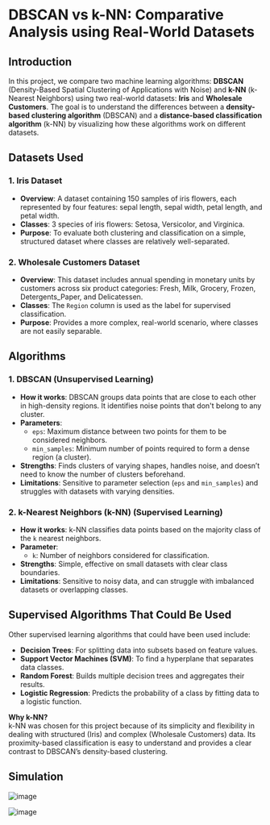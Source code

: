 # DBSCAN vs k-NN: Comparative Analysis using Real-World Datasets

## Introduction
In this project, we compare two machine learning algorithms: **DBSCAN** (Density-Based Spatial Clustering of Applications with Noise) and **k-NN** (k-Nearest Neighbors) using two real-world datasets: **Iris** and **Wholesale Customers**. The goal is to understand the differences between a **density-based clustering algorithm** (DBSCAN) and a **distance-based classification algorithm** (k-NN) by visualizing how these algorithms work on different datasets.

## Datasets Used

### 1. Iris Dataset
- **Overview**: A dataset containing 150 samples of iris flowers, each represented by four features: sepal length, sepal width, petal length, and petal width.
- **Classes**: 3 species of iris flowers: Setosa, Versicolor, and Virginica.
- **Purpose**: To evaluate both clustering and classification on a simple, structured dataset where classes are relatively well-separated.

### 2. Wholesale Customers Dataset
- **Overview**: This dataset includes annual spending in monetary units by customers across six product categories: Fresh, Milk, Grocery, Frozen, Detergents_Paper, and Delicatessen.
- **Classes**: The `Region` column is used as the label for supervised classification.
- **Purpose**: Provides a more complex, real-world scenario, where classes are not easily separable.

## Algorithms

### 1. DBSCAN (Unsupervised Learning)
- **How it works**: DBSCAN groups data points that are close to each other in high-density regions. It identifies noise points that don't belong to any cluster.
- **Parameters**:
  - `eps`: Maximum distance between two points for them to be considered neighbors.
  - `min_samples`: Minimum number of points required to form a dense region (a cluster).
- **Strengths**: Finds clusters of varying shapes, handles noise, and doesn’t need to know the number of clusters beforehand.
- **Limitations**: Sensitive to parameter selection (`eps` and `min_samples`) and struggles with datasets with varying densities.

### 2. k-Nearest Neighbors (k-NN) (Supervised Learning)
- **How it works**: k-NN classifies data points based on the majority class of the `k` nearest neighbors.
- **Parameter**:
  - `k`: Number of neighbors considered for classification.
- **Strengths**: Simple, effective on small datasets with clear class boundaries.
- **Limitations**: Sensitive to noisy data, and can struggle with imbalanced datasets or overlapping classes.

## Supervised Algorithms That Could Be Used
Other supervised learning algorithms that could have been used include:
- **Decision Trees**: For splitting data into subsets based on feature values.
- **Support Vector Machines (SVM)**: To find a hyperplane that separates data classes.
- **Random Forest**: Builds multiple decision trees and aggregates their results.
- **Logistic Regression**: Predicts the probability of a class by fitting data to a logistic function.

**Why k-NN?**  
k-NN was chosen for this project because of its simplicity and flexibility in dealing with structured (Iris) and complex (Wholesale Customers) data. Its proximity-based classification is easy to understand and provides a clear contrast to DBSCAN’s density-based clustering.

## Simulation
![image](https://github.com/user-attachments/assets/6e21899d-2d27-4bae-a828-d1176bcf930f)

![image](https://github.com/user-attachments/assets/7ed9226e-d153-49d8-a163-f8f30c95c094)
